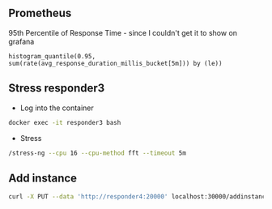 ## Prometheus
95th Percentile of Response Time - since I couldn't get it to show on grafana

```promql
histogram_quantile(0.95, sum(rate(avg_response_duration_millis_bucket[5m])) by (le))
```

## Stress responder3

- Log into the container
```bash
docker exec -it responder3 bash
```

- Stress
```bash
/stress-ng --cpu 16 --cpu-method fft --timeout 5m
```

## Add instance

```bash
curl -X PUT --data 'http://responder4:20000' localhost:30000/addinstance
```
